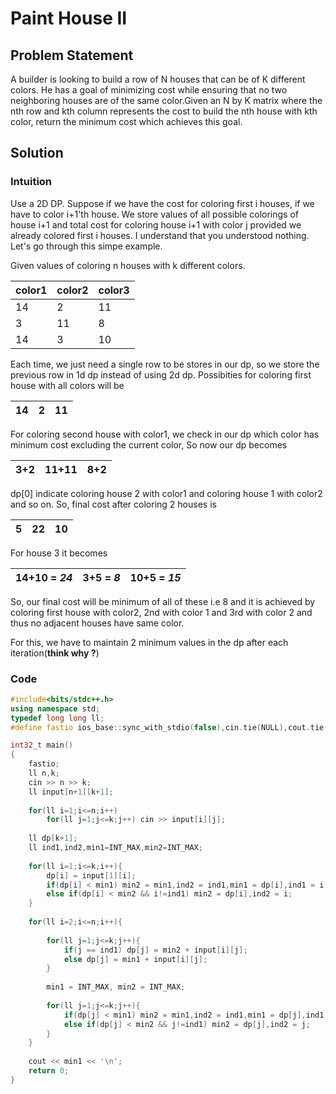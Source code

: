 # Paint House II

## Problem Statement

A builder is looking to build a row of N houses that can be of K different colors. He has a goal of minimizing cost while ensuring that no two neighboring houses are of the same 
color.Given an N by K matrix where the nth row and kth column represents the cost to build the nth house with kth color, return the minimum cost which achieves this goal.

## Solution

### Intuition

Use a 2D DP. Suppose if we have the cost for coloring first i houses, if we have to color i+1'th house. We store values of all possible colorings of house i+1 and total cost for 
coloring house i+1 with color j provided we already colored first i houses. I understand that you understood nothing. Let's go through this simpe example.

Given values of coloring n houses with k different colors.

| color1  | color2 | color3 |
| ------------- | ------------- | ------------- |
| 14  | 2  | 11 |
| 3  | 11  | 8 |
| 14  | 3  | 10 |

Each time, we just need a single row to be stores in our dp, so we store the previous row in 1d dp instead of using 2d dp.
Possibities for coloring first house with all colors will be 

| 14  | 2  | 11 |
| ------------- | ------------- | ------------- |

For coloring second house with color1, we check in our dp which color has minimum cost excluding the current color,
So now our dp becomes

| 3+2  | 11+11  | 8+2 |
| ------------- | ------------- | ------------- |

dp[0] indicate coloring house 2 with color1 and coloring house 1 with color2 and so on. So, final cost after coloring 2 houses is

| 5  | 22  | 10 |
| ------------- | ------------- | ------------- |

For house 3 it becomes

| 14+10 = *24*  | 3+5 = *8*  | 10+5 = *15* |
| ------------- | ------------- | ------------- |

So, our final cost will be minimum of all of these i.e 8 and it is achieved by coloring first house with color2, 2nd with color 1 and 3rd with color 2 and thus no adjacent houses
have same color.

For this, we have to maintain 2 minimum values in the dp after each iteration(**think why ?**)

### Code

```cpp
#include<bits/stdc++.h>
using namespace std;
typedef long long ll;
#define fastio ios_base::sync_with_stdio(false),cin.tie(NULL),cout.tie(NULL)

int32_t main()
{
    fastio;
    ll n,k;
    cin >> n >> k;
    ll input[n+1][k+1];
    
    for(ll i=1;i<=n;i++)
        for(ll j=1;j<=k;j++) cin >> input[i][j];
        
    ll dp[k+1];
    ll ind1,ind2,min1=INT_MAX,min2=INT_MAX;
    
    for(ll i=1;i<=k;i++){
        dp[i] = input[1][i];
        if(dp[i] < min1) min2 = min1,ind2 = ind1,min1 = dp[i],ind1 = i;
        else if(dp[i] < min2 && i!=ind1) min2 = dp[i],ind2 = i;
    }
 
    for(ll i=2;i<=n;i++){
        
        for(ll j=1;j<=k;j++){
            if(j == ind1) dp[j] = min2 + input[i][j];
            else dp[j] = min1 + input[i][j];
        }
        
        min1 = INT_MAX, min2 = INT_MAX;
        
        for(ll j=1;j<=k;j++){
            if(dp[j] < min1) min2 = min1,ind2 = ind1,min1 = dp[j],ind1 = j;
            else if(dp[j] < min2 && j!=ind1) min2 = dp[j],ind2 = j;
        }
    }
    
    cout << min1 << '\n';
    return 0;
}    
```

